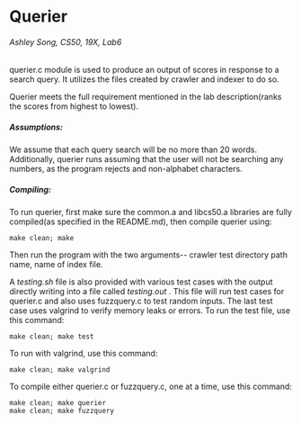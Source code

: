 # Querier

###### Ashley Song, CS50, 19X, Lab6



querier.c module is used to produce an output of scores in response to a search query. It utilizes the files created by crawler and indexer to do so.

Querier meets the full requirement mentioned in the lab description(ranks the scores from highest to lowest).

##### Assumptions:
We assume that each query search will be no more than 20 words. Additionally, querier runs assuming that the user will not be searching any numbers, as the program rejects and non-alphabet characters.


##### Compiling:
To run querier, first make sure the common.a and libcs50.a libraries are fully compiled(as specified in the README.md), then compile querier using:
```
make clean; make
```
Then run the program with the two arguments-- crawler test directory path name, name of index file.

A _testing.sh_ file is also provided with various test cases with the output directly writing into a file called _testing.out_ . This file will run test cases for querier.c and also uses fuzzquery.c to test random inputs. The last test case uses valgrind to verify memory leaks or errors. To run the test file, use this command:
```
make clean; make test
```


To run with valgrind, use this command:
```
make clean; make valgrind
```

To compile either querier.c or fuzzquery.c, one at a time, use this command:
```
make clean; make querier
make clean; make fuzzquery
```
